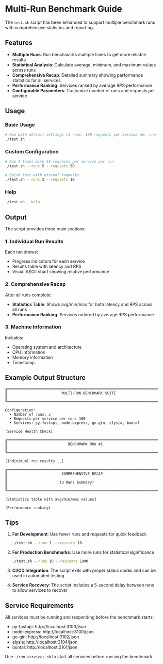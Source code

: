 # Multi-Run Benchmark Guide

The `test.sh` script has been enhanced to support multiple benchmark runs with comprehensive statistics and reporting.

## Features

- **Multiple Runs**: Run benchmarks multiple times to get more reliable results
- **Statistical Analysis**: Calculate average, minimum, and maximum values across runs
- **Comprehensive Recap**: Detailed summary showing performance statistics for all services
- **Performance Ranking**: Services ranked by average RPS performance
- **Configurable Parameters**: Customize number of runs and requests per service

## Usage

### Basic Usage

```bash
# Run with default settings (3 runs, 100 requests per service per run)
./test.sh
```

### Custom Configuration

```bash
# Run 5 times with 50 requests per service per run
./test.sh --runs 5 --requests 50

# Quick test with minimal requests
./test.sh --runs 2 --requests 10
```

### Help

```bash
./test.sh --help
```

## Output

The script provides three main sections:

### 1. Individual Run Results

Each run shows:

- Progress indicators for each service
- Results table with latency and RPS
- Visual ASCII chart showing relative performance

### 2. Comprehensive Recap

After all runs complete:

- **Statistics Table**: Shows avg/min/max for both latency and RPS across all runs
- **Performance Ranking**: Services ordered by average RPS performance

### 3. Machine Information

Includes:

- Operating system and architecture
- CPU information
- Memory information
- Timestamp

## Example Output Structure

```
╔════════════════════════════════════════════════════════════════════════════╗
║                         MULTI-RUN BENCHMARK SUITE                          ║
╚════════════════════════════════════════════════════════════════════════════╝

Configuration:
  • Number of runs: 3
  • Requests per service per run: 100
  • Services: py-fastapi, node-express, go-gin, elysia, buntal

[Service Health Check]

╔════════════════════════════════════════════════════════════════════════════╗
║                            BENCHMARK RUN #1                                ║
╚════════════════════════════════════════════════════════════════════════════╝

[Individual run results...]

╔════════════════════════════════════════════════════════════════════════════╗
║                         COMPREHENSIVE RECAP                                ║
║                        (3 Runs Summary)                                    ║
╚════════════════════════════════════════════════════════════════════════════╝

[Statistics table with avg/min/max values]

[Performance ranking]
```

## Tips

1. **For Development**: Use fewer runs and requests for quick feedback

   ```bash
   ./test.sh --runs 1 --requests 10
   ```

2. **For Production Benchmarks**: Use more runs for statistical significance

   ```bash
   ./test.sh --runs 10 --requests 1000
   ```

3. **CI/CD Integration**: The script exits with proper status codes and can be used in automated testing

4. **Service Recovery**: The script includes a 5-second delay between runs to allow services to recover

## Service Requirements

All services must be running and responding before the benchmark starts:

- py-fastapi: http://localhost:3103/json
- node-express: http://localhost:3100/json
- go-gin: http://localhost:3102/json
- elysia: http://localhost:3104/json
- buntal: http://localhost:3101/json

Use `./run-services.sh` to start all services before running the benchmark.
